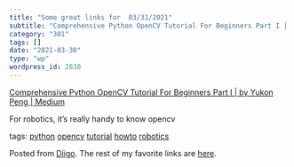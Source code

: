 ```yaml
---
title: "Some great links for  03/31/2021"
subtitle: "Comprehensive Python OpenCV Tutorial For Beginners Part I | by Yukon Peng | Medium"
category: "301"
tags: []
date: "2021-03-30"
type: "wp"
wordpress_id: 2830
---
```

[Comprehensive Python OpenCV Tutorial For Beginners Part I | by Yukon Peng | Medium](https://medium.com/@yukunpengba/comprehensive-python-opencv-tutorial-for-beginners-part-i-fd0293d52241) 

For robotics, it’s really handy to know opencv

 tags: [python](https://www.diigo.com/user/pitosalas/python) [opencv](https://www.diigo.com/user/pitosalas/opencv) [tutorial](https://www.diigo.com/user/pitosalas/tutorial) [howto](https://www.diigo.com/user/pitosalas/howto) [robotics](https://www.diigo.com/user/pitosalas/robotics)

Posted from [Diigo](https://www.diigo.com). The rest of my favorite links are [here](https://www.diigo.com/user/pitosalas).
